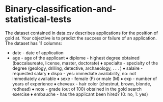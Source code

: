 # Binary-classification-and-statistical-tests

The dataset contained in data.csv describes applications for the position of gold
at. Your objective is to predict the success or failure of an application.
The dataset has 11 columns:
* date - date of application
* age - age of the applicant
♦ diplome - highest degree obtained (baccalaureate, license, master, doctorate)
♦ specialte - specialty of the degree (geology, drilling, detective, archaeology, . . . )
♦ salaire - requested salary
♦ dispo - yes: immediate availability, no: not immediately available
♦ sexe - female (F) or male (M)
♦ exp - number of years of experience
♦ cheveux - hair color (chestnut, brown, blonde, redhead)
♦ note - grade (out of 100) obtained in the gold search exercise
♦ embauche - has the applicant been hired? (0: no, 1: yes)


